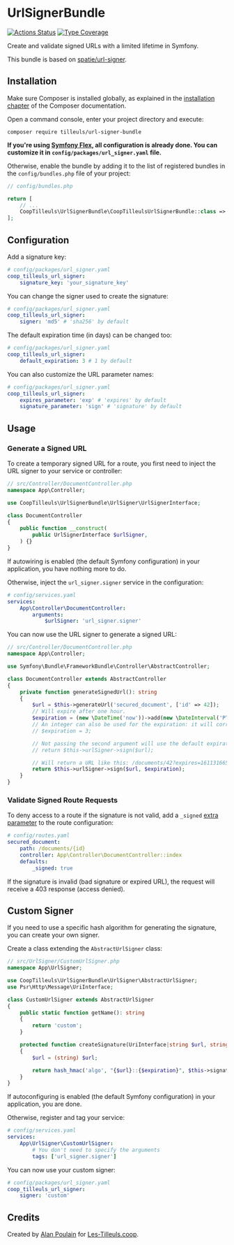 # UrlSignerBundle

[![Actions Status](https://github.com/coopTilleuls/UrlSignerBundle/workflows/CI/badge.svg)](https://github.com/coopTilleuls/UrlSignerBundle/actions)
[![Type Coverage](https://shepherd.dev/github/coopTilleuls/UrlSignerBundle/coverage.svg)](https://shepherd.dev/github/coopTilleuls/UrlSignerBundle)

Create and validate signed URLs with a limited lifetime in Symfony.

This bundle is based on [spatie/url-signer](https://github.com/spatie/url-signer).

## Installation

Make sure Composer is installed globally, as explained in the
[installation chapter](https://getcomposer.org/doc/00-intro.md)
of the Composer documentation.

Open a command console, enter your project directory and execute:

```console
composer require tilleuls/url-signer-bundle
```

**If you're using [Symfony Flex](https://github.com/symfony/flex), all configuration is already done.
You can customize it in `config/packages/url_signer.yaml` file.**

Otherwise, enable the bundle by adding it to the list of registered bundles
in the `config/bundles.php` file of your project:

```php
// config/bundles.php

return [
    // ...
    CoopTilleuls\UrlSignerBundle\CoopTilleulsUrlSignerBundle::class => ['all' => true],
];
```

## Configuration

Add a signature key:

```yml
# config/packages/url_signer.yaml
coop_tilleuls_url_signer:
    signature_key: 'your_signature_key'
```

You can change the signer used to create the signature:

```yml
# config/packages/url_signer.yaml
coop_tilleuls_url_signer:
    signer: 'md5' # 'sha256' by default
```

The default expiration time (in days) can be changed too:

```yml
# config/packages/url_signer.yaml
coop_tilleuls_url_signer:
    default_expiration: 3 # 1 by default
```

You can also customize the URL parameter names:

```yml
# config/packages/url_signer.yaml
coop_tilleuls_url_signer:
    expires_parameter: 'exp' # 'expires' by default
    signature_parameter: 'sign' # 'signature' by default
```

## Usage

### Generate a Signed URL

To create a temporary signed URL for a route, you first need to inject the URL signer to your service or controller:

```php
// src/Controller/DocumentController.php
namespace App\Controller;

use CoopTilleuls\UrlSignerBundle\UrlSigner\UrlSignerInterface;

class DocumentController
{
    public function __construct(
        public UrlSignerInterface $urlSigner,
    ) {}
}
```

If autowiring is enabled (the default Symfony configuration) in your application, you have nothing more to do.

Otherwise, inject the `url_signer.signer` service in the configuration:

```yml
# config/services.yaml
services:
    App\Controller\DocumentController:
        arguments:
            $urlSigner: 'url_signer.signer'
```

You can now use the URL signer to generate a signed URL:

```php
// src/Controller/DocumentController.php
namespace App\Controller;

use Symfony\Bundle\FrameworkBundle\Controller\AbstractController;

class DocumentController extends AbstractController
{
    private function generateSignedUrl(): string
    {
        $url = $this->generateUrl('secured_document', ['id' => 42]);
        // Will expire after one hour.
        $expiration = (new \DateTime('now'))->add(new \DateInterval('PT1H'));
        // An integer can also be used for the expiration: it will correspond to a number of days. For 3 days:
        // $expiration = 3;

        // Not passing the second argument will use the default expiration time (1 day by default).
        // return $this->urlSigner->sign($url);

        // Will return a URL like this: /documents/42?expires=1611316656&signature=82f6958bd5c96fda58b7a55ade7f651fadb51e12171d58ed271e744bcc7c85c3
        return $this->urlSigner->sign($url, $expiration);
    }
}
```

### Validate Signed Route Requests

To deny access to a route if the signature is not valid,
add a `_signed` [extra parameter](https://symfony.com/doc/current/routing.html#extra-parameters) to the route configuration:

```yml
# config/routes.yaml
secured_document:
    path: /documents/{id}
    controller: App\Controller\DocumentController::index
    defaults:
        _signed: true
```

If the signature is invalid (bad signature or expired URL), the request will receive a 403 response (access denied).

## Custom Signer

If you need to use a specific hash algorithm for generating the signature, you can create your own signer.

Create a class extending the `AbstractUrlSigner` class:

```php
// src/UrlSigner/CustomUrlSigner.php
namespace App\UrlSigner;

use CoopTilleuls\UrlSignerBundle\UrlSigner\AbstractUrlSigner;
use Psr\Http\Message\UriInterface;

class CustomUrlSigner extends AbstractUrlSigner
{
    public static function getName(): string
    {
        return 'custom';
    }

    protected function createSignature(UriInterface|string $url, string $expiration): string
    {
        $url = (string) $url;

        return hash_hmac('algo', "{$url}::{$expiration}", $this->signatureKey);
    }
}
```

If autoconfiguring is enabled (the default Symfony configuration) in your application, you are done.

Otherwise, register and tag your service:

```yml
# config/services.yaml
services:
    App\UrlSigner\CustomUrlSigner:
        # You don't need to specify the arguments
        tags: ['url_signer.signer']
```

You can now use your custom signer:

```yml
# config/packages/url_signer.yaml
coop_tilleuls_url_signer:
    signer: 'custom'
```

## Credits

Created by [Alan Poulain](https://github.com/alanpoulain) for [Les-Tilleuls.coop](https://les-tilleuls.coop/).

